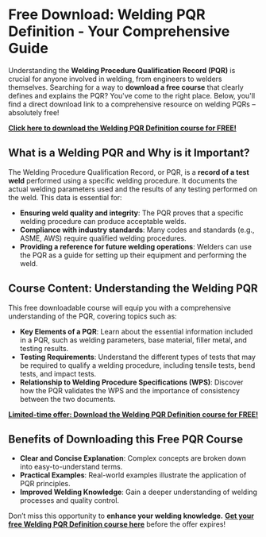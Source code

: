 # Free Download: Welding PQR Definition - Your Comprehensive Guide

Understanding the **Welding Procedure Qualification Record (PQR)** is crucial for anyone involved in welding, from engineers to welders themselves. Searching for a way to **download a free course** that clearly defines and explains the PQR? You've come to the right place. Below, you'll find a direct download link to a comprehensive resource on welding PQRs – absolutely free!

[**Click here to download the Welding PQR Definition course for FREE!**](https://udemywork.com/welding-pqr-definition)

## What is a Welding PQR and Why is it Important?

The Welding Procedure Qualification Record, or PQR, is a **record of a test weld** performed using a specific welding procedure. It documents the actual welding parameters used and the results of any testing performed on the weld. This data is essential for:

*   **Ensuring weld quality and integrity**: The PQR proves that a specific welding procedure can produce acceptable welds.
*   **Compliance with industry standards**: Many codes and standards (e.g., ASME, AWS) require qualified welding procedures.
*   **Providing a reference for future welding operations**: Welders can use the PQR as a guide for setting up their equipment and performing the weld.

## Course Content: Understanding the Welding PQR

This free downloadable course will equip you with a comprehensive understanding of the PQR, covering topics such as:

*   **Key Elements of a PQR**: Learn about the essential information included in a PQR, such as welding parameters, base material, filler metal, and testing results.
*   **Testing Requirements**: Understand the different types of tests that may be required to qualify a welding procedure, including tensile tests, bend tests, and impact tests.
*   **Relationship to Welding Procedure Specifications (WPS)**: Discover how the PQR validates the WPS and the importance of consistency between the two documents.

[**Limited-time offer: Download the Welding PQR Definition course for FREE!**](https://udemywork.com/welding-pqr-definition)

## Benefits of Downloading this Free PQR Course

*   **Clear and Concise Explanation**: Complex concepts are broken down into easy-to-understand terms.
*   **Practical Examples**: Real-world examples illustrate the application of PQR principles.
*   **Improved Welding Knowledge**: Gain a deeper understanding of welding processes and quality control.

Don’t miss this opportunity to **enhance your welding knowledge.** **[Get your free Welding PQR Definition course here](https://udemywork.com/welding-pqr-definition)** before the offer expires!
